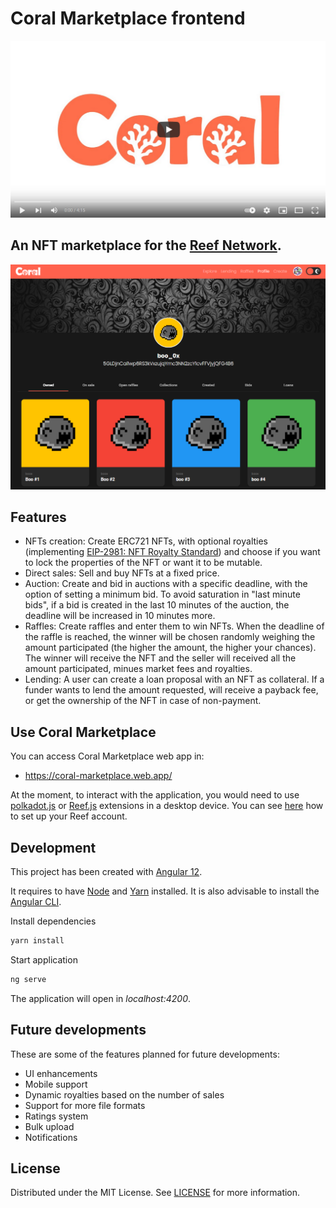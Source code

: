 # Coral Marketplace frontend

[![Video demo](/images/Video.png)](https://www.youtube.com/watch?v=LIgsm4qeCNU)

## An NFT marketplace for the [Reef Network](https://reef.finance/).

![screenshot1](/images/Screenshot_1.png)

## Features
- NFTs creation: Create ERC721 NFTs, with optional royalties (implementing [EIP-2981: NFT Royalty Standard](https://eips.ethereum.org/EIPS/eip-2981)) and choose if you want to lock the properties of the NFT or want it to be mutable.
- Direct sales: Sell and buy NFTs at a fixed price.
- Auction: Create and bid in auctions with a specific deadline, with the option of setting a minimum bid. To avoid saturation in "last minute bids", if a bid is created in the last 10 minutes of the auction, the deadline will be increased in 10 minutes more.
- Raffles: Create raffles and enter them to win NFTs. When the deadline of the raffle is reached, the winner will be chosen randomly weighing the amount participated (the higher the amount, the higher your chances). The winner will receive the NFT and the seller will received all the amount participated, minues market fees and royalties.
- Lending: A user can create a loan proposal with an NFT as collateral. If a funder wants to lend the amount requested, will receive a payback fee, or get the ownership of the NFT in case of non-payment.


## Use Coral Marketplace

You can access Coral Marketplace web app in:
 - https://coral-marketplace.web.app/


At the moment, to interact with the application, you would need to use [polkadot.js](https://polkadot.js.org/extension/) or [Reef.js](https://github.com/reef-defi/browser-extension) extensions in a desktop device. 
You can see [here](https://www.youtube.com/watch?v=FdWmdGZfXw4) how to set up your Reef account.

## Development
This project has been created with [Angular 12](https://angular.io/).

It requires to have [Node](https://nodejs.org/en/) and [Yarn](https://yarnpkg.com/) installed. It is also advisable to install the [Angular CLI](https://angular.io/cli).

Install dependencies
```sh
yarn install
```

Start application
```sh
ng serve
```

The application will open in _localhost:4200_.


## Future developments

These are some of the features planned for future developments:
- UI enhancements
- Mobile support
- Dynamic royalties based on the number of sales
- Support for more file formats
- Ratings system
- Bulk upload
- Notifications


## License

Distributed under the MIT License. See [LICENSE](LICENSE) for more information.
